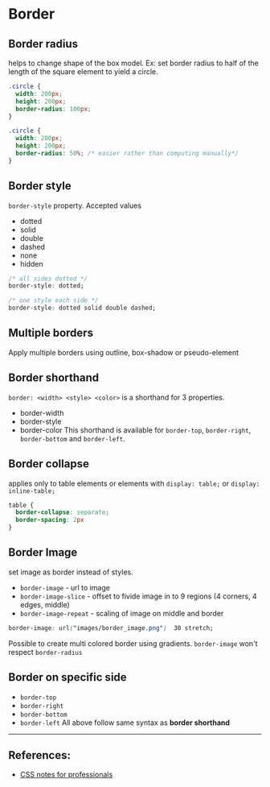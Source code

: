 # Border

## Border radius
helps to change shape of the box model. Ex: set border radius to half of the length of the square element to yield a circle.

```CSS
.circle {
  width: 200px;
  height: 200px;
  border-radius: 100px;
}

.circle {
  width: 200px;
  height: 200px;
  border-radius: 50%; /* easier rather than computing manually*/
}
```

## Border style
`border-style` property. Accepted values
* dotted
* solid
* double
* dashed
* none
* hidden

```CSS
/* all sides dotted */
border-style: dotted;

/* one style each side */
border-style: dotted solid double dashed;
```

## Multiple borders
Apply multiple borders using outline, box-shadow or pseudo-element

## Border shorthand
`border: <width> <style> <color>` is a shorthand for 3 properties.
* border-width
* border-style
* border-color
This shorthand is available for `border-top`, `border-right`, `border-bottom` and `border-left`.

## Border collapse
applies only to table elements or elements with `display: table;` or `display: inline-table;`

```CSS
table {
  border-collapse: separate;
  border-spacing: 2px
}
```

## Border Image
set image as border instead of styles.
* `border-image` - url to image
* `border-image-slice` - offset to fivide image in to 9 regions (4 corners, 4 edges, middle)
* `border-image-repeat` - scaling of image on middle and border
```CSS
border-image: url("images/border_image.png")  30 stretch;
```
Possible to create multi colored border using gradients. `border-image` won't respect `border-radius`

## Border on specific side
* `border-top`
* `border-right`
* `border-bottom`
* `border-left`
All above follow same syntax as **border shorthand**

---

## References:
* [CSS notes for professionals](https://books.goalkicker.com/CSSBook/)